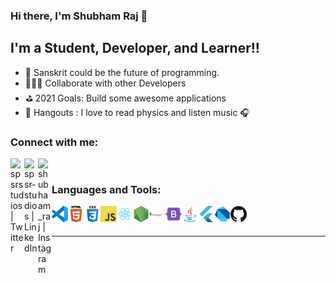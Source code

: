 ### Hi there, I'm Shubham Raj 👋

## I'm a Student, Developer, and Learner!!
 
- 📓  Sanskrit could be the future of programming. 
- 👨🏻‍💻 Collaborate with other Developers
- ⛳️ 2021 Goals: Build some awesome applications
- 🧩 Hangouts : I love to read physics  and listen music 🎧


### Connect with me:

[<img align="left" alt="spsrstudios | Twitter" width="22px" src="https://cdn.jsdelivr.net/npm/simple-icons@v3/icons/twitter.svg" />][twitter]
[<img align="left" alt="spsr-studios | LinkedIn" width="22px" src="https://cdn.jsdelivr.net/npm/simple-icons@v3/icons/linkedin.svg" />][linkedin]
[<img align="left" alt="shubhaam_raj | Instagram" width="22px" src="https://cdn.jsdelivr.net/npm/simple-icons@v3/icons/instagram.svg" />][instagram]

<br />

### Languages and Tools:

<img align="left" alt="Visual Studio Code" width="26px" src="https://raw.githubusercontent.com/github/explore/80688e429a7d4ef2fca1e82350fe8e3517d3494d/topics/visual-studio-code/visual-studio-code.png" />

<img align="left" alt="HTML5" width="26px" src="https://raw.githubusercontent.com/github/explore/80688e429a7d4ef2fca1e82350fe8e3517d3494d/topics/html/html.png" />
<img align="left" alt="CSS3" width="26px" src="https://raw.githubusercontent.com/github/explore/80688e429a7d4ef2fca1e82350fe8e3517d3494d/topics/css/css.png" />
<img align="left" alt="JavaScript" width="26px" src="https://raw.githubusercontent.com/github/explore/80688e429a7d4ef2fca1e82350fe8e3517d3494d/topics/javascript/javascript.png" />
<img align="left" alt="React" width="26px" src="https://raw.githubusercontent.com/github/explore/80688e429a7d4ef2fca1e82350fe8e3517d3494d/topics/react/react.png" />
<img align="left" alt="Node.js" width="26px" src="https://raw.githubusercontent.com/github/explore/80688e429a7d4ef2fca1e82350fe8e3517d3494d/topics/nodejs/nodejs.png" />

<img align="left" alt="MongoDB" width="26px" src="https://raw.githubusercontent.com/github/explore/80688e429a7d4ef2fca1e82350fe8e3517d3494d/topics/mongodb/mongodb.png" />
<img align="left"alt="Bootstrap"width="26px"src="https://raw.githubusercontent.com/devicons/devicon/c5378d6c2510ffa0b3e4475af95618a8048d6cf1/icons/bootstrap/bootstrap-plain.svg" />


<img align="left" alt="Java" width="26px" src="https://github.com/devicons/devicon/blob/master/icons/java/java-original.svg" />
<img align="left"alt="Flutter"width="26px"src="https://raw.githubusercontent.com/devicons/devicon/c5378d6c2510ffa0b3e4475af95618a8048d6cf1/icons/flutter/flutter-original.svg" />
<img align="left" alt="Dart" width="26px" src="https://raw.githubusercontent.com/github/explore/80688e429a7d4ef2fca1e82350fe8e3517d3494d/topics/dart/dart.png" />
<img align="left" alt="GitHub" width="26px" src="https://raw.githubusercontent.com/github/explore/78df643247d429f6cc873026c0622819ad797942/topics/github/github.png" />

<br />
<br />

---

<!-- <details>
  <summary>:zap: Github Stats</summary>

  [![Shubham's Github stats](https://github-readme-stats.vercel.app/api?username=webandandroiddevelopment&show_icons=true&theme=radical)](https://github.com/webandandroiddevelopment/github-readme-stats)
[![Top Langs](https://github-readme-stats.vercel.app/api/top-langs/?username=webandandroiddevelopment&layout=compact&theme=radical)](https://github.com/webandandroiddevelopment/github-readme-stats)
</details>
 -->

[twitter]: https://twitter.com/spsrstudios
[instagram]: https://instagram.com/shubhaam_raj
[linkedin]: https://linkedin.com/in/spsr-studios
